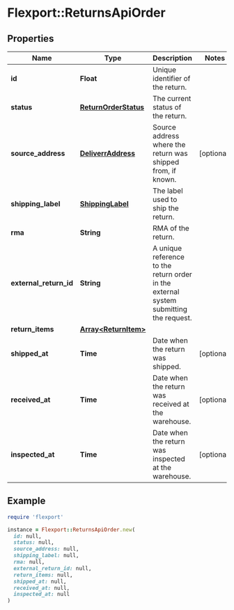 # Flexport::ReturnsApiOrder

## Properties

| Name | Type | Description | Notes |
| ---- | ---- | ----------- | ----- |
| **id** | **Float** | Unique identifier of the return. |  |
| **status** | [**ReturnOrderStatus**](ReturnOrderStatus.md) | The current status of the return. |  |
| **source_address** | [**DeliverrAddress**](DeliverrAddress.md) | Source address where the return was shipped from, if known. | [optional] |
| **shipping_label** | [**ShippingLabel**](ShippingLabel.md) | The label used to ship the return. |  |
| **rma** | **String** | RMA of the return. |  |
| **external_return_id** | **String** | A unique reference to the return order in the external system submitting the request. |  |
| **return_items** | [**Array&lt;ReturnItem&gt;**](ReturnItem.md) |  |  |
| **shipped_at** | **Time** | Date when the return was shipped. | [optional] |
| **received_at** | **Time** | Date when the return was received at the warehouse. | [optional] |
| **inspected_at** | **Time** | Date when the return was inspected at the warehouse. | [optional] |

## Example

```ruby
require 'flexport'

instance = Flexport::ReturnsApiOrder.new(
  id: null,
  status: null,
  source_address: null,
  shipping_label: null,
  rma: null,
  external_return_id: null,
  return_items: null,
  shipped_at: null,
  received_at: null,
  inspected_at: null
)
```


